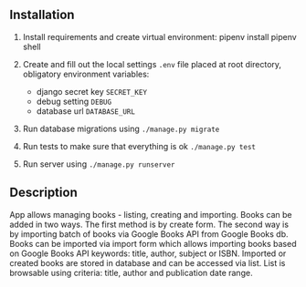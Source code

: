 ## Installation

1. Install requirements and create virtual environment:
   pipenv install pipenv shell
2. Create and fill out the local settings `.env` file placed at root directory, obligatory environment variables:
    - django secret key `SECRET_KEY`
    - debug setting `DEBUG`
    - database url `DATABASE_URL`

3. Run database migrations using `./manage.py migrate`
4. Run tests to make sure that everything is ok `./manage.py test`
5. Run server using `./manage.py runserver`

## Description

App allows managing books - listing, creating and importing. Books can be added in two ways. The first method is by
create form. The second way is by importing batch of books via Google Books API from Google Books db. Books can be
imported via import form which allows importing books based on Google Books API keywords: title, author, subject or
ISBN. Imported or created books are stored in database and can be accessed via list. List is browsable using criteria:
title, author and publication date range.
